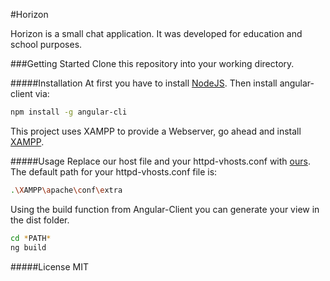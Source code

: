 #Horizon

Horizon is a small chat application. 
It was developed for education and school purposes.

###Getting Started
Clone this repository into your working directory.

#####Installation
At first you have to install [NodeJS].
Then install angular-client via:

```sh
npm install -g angular-cli
```

This project uses XAMPP to provide a Webserver, go ahead and install [XAMPP].

#####Usage
Replace our host file and your httpd-vhosts.conf with [ours].
The default path for your httpd-vhosts.conf file is:

```sh
.\XAMPP\apache\conf\extra
```

Using the build function from Angular-Client you can generate your view in the dist folder.

```sh
cd *PATH*
ng build
```

#####License
MIT


[NodeJS]: <http://nodejs.org>
[XAMPP]: <https://www.apachefriends.org/de/index.html>
[ours]: <https://github.com/michaelhaenzi/Modul-335/tree/master/src/dokumentation>